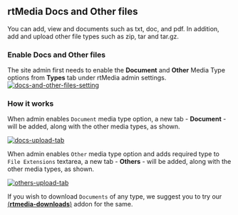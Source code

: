 ## rtMedia Docs and Other files


You can add, view and documents such as txt, doc, and pdf. In addition, add and upload other file types such as zip, tar and tar.gz.

### Enable Docs and Other files
The site admin first needs to enable the **Document** and **Other** Media Type options from **Types** tab under rtMedia admin settings.
[![docs-and-other-files-setting](https://cloud.githubusercontent.com/assets/7771963/7885048/6f8bfb78-063f-11e5-9554-199c3a99b40a.png)](https://cloud.githubusercontent.com/assets/7771963/7885048/6f8bfb78-063f-11e5-9554-199c3a99b40a.png)

### How it works
When admin enables `Document` media type option, a new tab - **Document** - will be added, along with the other media types, as shown.

[![docs-upload-tab](https://cloud.githubusercontent.com/assets/7771963/7885212/34a746f6-0640-11e5-98fa-122a8de66ea6.png)](https://cloud.githubusercontent.com/assets/7771963/7885212/34a746f6-0640-11e5-98fa-122a8de66ea6.png)

When admin enables `Other` media type option and adds required type to `File Extensions` textarea, a new tab - **Others** - will be added, along with the other media types, as shown.

[![others-upload-tab](https://cloud.githubusercontent.com/assets/7771963/7885263/7e2e0832-0640-11e5-9c1a-4d20d8a8ae40.png)](https://cloud.githubusercontent.com/assets/7771963/7885263/7e2e0832-0640-11e5-9c1a-4d20d8a8ae40.png)

If you wish to download `Documents` of any type, we suggest you to try our [(**rtmedia-downloads**)](https://rtcamp.com/products/rtmedia-direct-download-link/) addon for the same.
